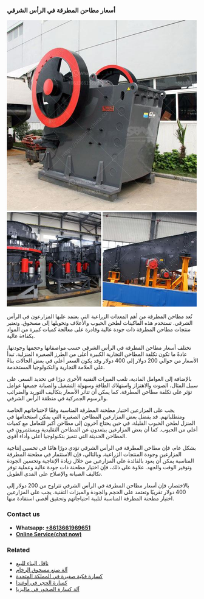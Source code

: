<h3>أسعار مطاحن المطرقة في الرأس الشرقي</h3><img src='1701746480.jpg' alt=''><p>تُعد مطاحن المطرقة من أهم المعدات الزراعية التي يعتمد عليها المزارعون في الرأس الشرقي. تستخدم هذه الماكينات لطحن الحبوب والأعلاف وتحويلها إلى مسحوق. وتعتبر منتجات مطاحن المطرقة ذات جودة عالية وقادرة على معالجة كميات كبيرة من المواد بكفاءة عالية.</p><p>تختلف أسعار مطاحن المطرقة في الرأس الشرقي حسب مواصفاتها وحجمها وجودتها. عادةً ما تكون تكلفة المطاحن التجارية الكبيرة أعلى من الطرز الصغيرة المنزلية. تبدأ الأسعار من حوالي 200 دولار إلى 400 دولار وقد يكون السعر أعلى في بعض الحالات بناءً على العلامة التجارية والتكنولوجيا المستخدمة.</p><p>بالإضافة إلى العوامل المادية، تلعب الميزات التقنية الأخرى دورًا في تحديد السعر. على سبيل المثال، الصوت والاهتزاز واستهلاك الطاقة وسهولة التشغيل والصيانة جميعها عوامل تؤثر على تكلفة مطاحن المطرقة. كما يمكن أن تتأثر الأسعار بتكاليف التوريد والضرائب والرسوم الجمركية في منطقة الرأس الشرقي.</p><p>يجب على المزارعين اختيار مطحنة المطرقة المناسبة وفقًا لاحتياجاتهم الخاصة ومتطلباتهم. قد يفضل بعض المزارعين المطاحن الصغيرة التي يمكن استخدامها في المنزل لطحن الحبوب القليلة، في حين يحتاج آخرون إلى مطاحن أكبر للتعامل مع كميات أعلى من الحبوب. كما أن بعض المزارعين يبتعدون عن المطاحن التقليدية ويستثمرون في المطاحن الحديثة التي تتميز بتكنولوجيا أعلى وأداء أقوى.</p><p>بشكل عام، فإن مطاحن المطرقة في الرأس الشرقي تؤدي دورًا هامًا في تحسين إنتاجية المزارعين وجودة المنتجات الزراعية. وبالتالي، فإن الاستثمار في مطحنة المطرقة المناسبة يمكن أن يعود بالفائدة على المزارعين من خلال زيادة الإنتاجية وتحسين الجودة وتوفير الوقت والجهد. علاوة على ذلك، فإن اختيار مطحنة ذات جودة عالية وعملية توفر تكاليف الصيانة والإصلاح على المدى الطويل.</p><p>بالاختصار، فإن أسعار مطاحن المطرقة في الرأس الشرقي تتراوح من 200 دولار إلى 400 دولار تقريبًا وتعتمد على الحجم والجودة والميزات التقنية. يجب على المزارعين اختيار مطحنة المطرقة المناسبة لتلبية احتياجاتهم وتحقيق أقصى استفادة منها.</p><h3>Contact us</h3><ul><li><strong>Whatsapp:&nbsp;<a href="https://wa.me/8613661969651">+8613661969651</a></strong></li><li><a href="https://swt.shibang-china.com/?git&amp;zhl&amp;أسعار مطاحن المطرقة في الرأس الشرقي"><strong>Online Service(chat now)</strong></a></li></ul><h3>Related</h3><ul><li><a href='ناقل البناء للبيع.md'>ناقل البناء للبيع</a></li><li><a href='آلة صنع مسحوق الرخام.md'>آلة صنع مسحوق الرخام</a></li><li><a href='كسارة فكية صغيرة في المملكة المتحدة.md'>كسارة فكية صغيرة في المملكة المتحدة</a></li><li><a href='كسارة الحجر في أوغندا.md'>كسارة الحجر في أوغندا</a></li><li><a href='آلة كسارة الصخور في ماليزيا.md'>آلة كسارة الصخور في ماليزيا</a></li></ul>